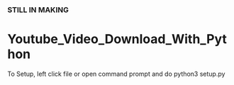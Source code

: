 ### STILL IN MAKING
# Youtube_Video_Download_With_Python
To Setup, left click file or open command prompt and do python3 setup.py
